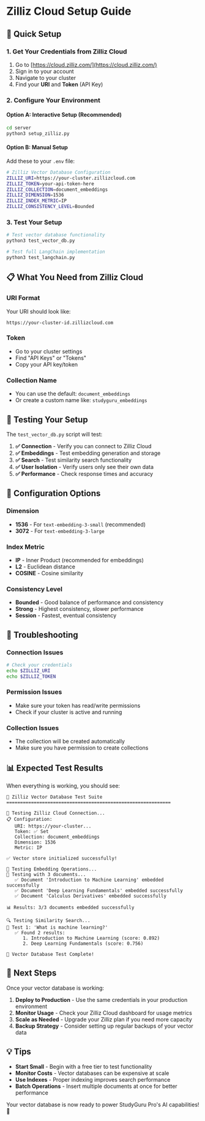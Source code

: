 # Zilliz Cloud Setup Guide

## 🚀 Quick Setup

### 1. Get Your Credentials from Zilliz Cloud

1. Go to [https://cloud.zilliz.com/](https://cloud.zilliz.com/)
2. Sign in to your account
3. Navigate to your cluster
4. Find your **URI** and **Token** (API Key)

### 2. Configure Your Environment

#### Option A: Interactive Setup (Recommended)

```bash
cd server
python3 setup_zilliz.py
```

#### Option B: Manual Setup

Add these to your `.env` file:

```bash
# Zilliz Vector Database Configuration
ZILLIZ_URI=https://your-cluster.zillizcloud.com
ZILLIZ_TOKEN=your-api-token-here
ZILLIZ_COLLECTION=document_embeddings
ZILLIZ_DIMENSION=1536
ZILLIZ_INDEX_METRIC=IP
ZILLIZ_CONSISTENCY_LEVEL=Bounded
```

### 3. Test Your Setup

```bash
# Test vector database functionality
python3 test_vector_db.py

# Test full LangChain implementation
python3 test_langchain.py
```

## 📋 What You Need from Zilliz Cloud

### URI Format

Your URI should look like:

```
https://your-cluster-id.zillizcloud.com
```

### Token

- Go to your cluster settings
- Find "API Keys" or "Tokens"
- Copy your API key/token

### Collection Name

- You can use the default: `document_embeddings`
- Or create a custom name like: `studyguru_embeddings`

## 🧪 Testing Your Setup

The `test_vector_db.py` script will test:

1. **✅ Connection** - Verify you can connect to Zilliz Cloud
2. **✅ Embeddings** - Test embedding generation and storage
3. **✅ Search** - Test similarity search functionality
4. **✅ User Isolation** - Verify users only see their own data
5. **✅ Performance** - Check response times and accuracy

## 🔧 Configuration Options

### Dimension

- **1536** - For `text-embedding-3-small` (recommended)
- **3072** - For `text-embedding-3-large`

### Index Metric

- **IP** - Inner Product (recommended for embeddings)
- **L2** - Euclidean distance
- **COSINE** - Cosine similarity

### Consistency Level

- **Bounded** - Good balance of performance and consistency
- **Strong** - Highest consistency, slower performance
- **Session** - Fastest, eventual consistency

## 🚨 Troubleshooting

### Connection Issues

```bash
# Check your credentials
echo $ZILLIZ_URI
echo $ZILLIZ_TOKEN
```

### Permission Issues

- Make sure your token has read/write permissions
- Check if your cluster is active and running

### Collection Issues

- The collection will be created automatically
- Make sure you have permission to create collections

## 📊 Expected Test Results

When everything is working, you should see:

```
🧪 Zilliz Vector Database Test Suite
============================================================

🔗 Testing Zilliz Cloud Connection...
📋 Configuration:
   URI: https://your-cluster...
   Token: ✅ Set
   Collection: document_embeddings
   Dimension: 1536
   Metric: IP

✅ Vector store initialized successfully!

🧮 Testing Embedding Operations...
📝 Testing with 3 documents...
   ✅ Document 'Introduction to Machine Learning' embedded successfully
   ✅ Document 'Deep Learning Fundamentals' embedded successfully
   ✅ Document 'Calculus Derivatives' embedded successfully

📊 Results: 3/3 documents embedded successfully

🔍 Testing Similarity Search...
🔎 Test 1: 'What is machine learning?'
   ✅ Found 2 results:
      1. Introduction to Machine Learning (score: 0.892)
      2. Deep Learning Fundamentals (score: 0.756)

🎉 Vector Database Test Complete!
```

## 🎯 Next Steps

Once your vector database is working:

1. **Deploy to Production** - Use the same credentials in your production environment
2. **Monitor Usage** - Check your Zilliz Cloud dashboard for usage metrics
3. **Scale as Needed** - Upgrade your Zilliz plan if you need more capacity
4. **Backup Strategy** - Consider setting up regular backups of your vector data

## 💡 Tips

- **Start Small** - Begin with a free tier to test functionality
- **Monitor Costs** - Vector databases can be expensive at scale
- **Use Indexes** - Proper indexing improves search performance
- **Batch Operations** - Insert multiple documents at once for better performance

Your vector database is now ready to power StudyGuru Pro's AI capabilities! 🚀
